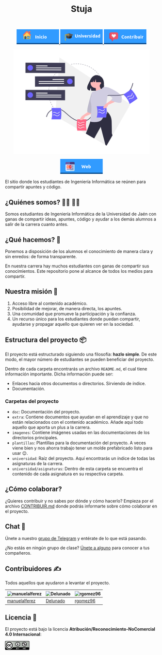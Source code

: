 <h1 align="center"> Stuja </h1> <br>
<p align="center">
          <a 		href="README.md">
  <img alt="Inicio" title="Inicio" src="imagenes/boton-inicio.png" width="140">
  </a>
      <a 		href="universidad">
  <img alt="Universidad" title="Universidad" src="imagenes/boton-universidad.png" width="140">
  </a>
        <a 		href="doc/CONTRIBUIR.md">
  <img alt="Contribuir" title="Contribuir" src="imagenes/boton-contribuir.png" width="140">
  </a>
</p>
<p align="center">
    <img alt="Stuja" title="Stuja" src="imagenes/home.png" width="450">
</p>
<p align="center">
       <a 		href="https://sttuja.web.app">
  <img alt="Web" title="Web" src="imagenes/boton-web.png" width="140">
  </a>
</p>





El sitio donde los estudiantes de Ingeniería Informática se reúnen para compartir apuntes y código. 



## ¿Quiénes somos? 👩‍🎓 👨‍🎓

Somos estudiantes de Ingeniería Informática de la Universidad de Jaén con ganas de compartir ideas, apuntes, código y ayudar a los demás alumnos a salir de la carrera cuanto antes. 



## ¿Qué hacemos? 🤸

Ponemos a disposición de los alumnos el conocimiento de manera clara y sin enredos: de forma transparente. 

En nuestra carrera hay muchos estudiantes con ganas de compartir sus conocimientos. Este repositorio pone al alcance de todos los medios para compartir. 



## Nuestra misión 🚀

1. Acceso libre al contenido académico.
2. Posibilidad de mejorar, de manera directa, los apuntes.
3. Una comunidad que promueve la participación y la confianza.
4. Un recurso único para los estudiantes donde puedan compartir, ayudarse y propagar aquello que quieren ver en la sociedad.



## Estructura del proyecto 📦

El proyecto está estructurado siguiendo una filosofía: **hazlo simple**. De este modo, el mayor número de estudiantes se pueden beneficiar del proyecto. 

Dentro de cada carpeta encontrarás un archivo `README.md`, el cual tiene información importante. Dicha información puede ser: 

- Enlaces hacia otros documentos o directorios. Sirviendo de índice. 
- Documentación. 



### Carpetas del proyecto

- `doc`: Documentación del proyecto. 
- `extra`: Contiene documentos que ayudan en el aprendizaje y que no están relacionados con el contenido académico. Añade aquí todo aquello que aporta un plus a la carrera. 
- `imagenes`: Contiene imágenes usadas en las documentaciones de los directorios principales. 
- `plantillas`: Plantillas para la documentación del proyecto. A veces viene bien y nos ahorra trabajo tener un molde prefabricado listo para usar 😉. 
- `universidad`: Raíz del proyecto. Aquí encontrarás un índice de todas las asignaturas de la carrera. 
- `universidad/asignaturas`: Dentro de esta carpeta se encuentra el contenido de cada asignatura en su respectiva carpeta. 



## ¿Cómo colaborar? 

¿Quieres contribuir y no sabes por dónde y cómo hacerlo? Empieza por el archivo [CONTRIBUIR.md](doc/CONTRIBUIR.md) donde podrás informarte sobre cómo colaborar en el proyecto. 



## Chat 💬

Únete a nuestro [grupo de Telegram](https://t.me/stujaGitHub) y entérate de lo que está pasando. 

¿No estás en ningún grupo de clase? [Únete a alguno](extra/GRUPOS-DE-CLASE.md) para conocer a tus compañeros. 



## Contribuidores ✍️

Todos aquellos que ayudaron a levantar el proyecto.

| <img alt="manuelalferez" src="https://avatars1.githubusercontent.com/u/38152841?s=400&amp" width="50"> | <img alt="Delunado" src="https://avatars0.githubusercontent.com/u/11133623?s=400&v=4" width="50"> | <img alt="rgomez96" src="https://avatars3.githubusercontent.com/u/50320963?s=400&v=4" width="50"> |
| ------------------------------------------------------------ | ------------------------------------------------------------ | ------------------------------------------------------------ |
| [manuelalferez](https://github.com/manuelalferez)            | [Delunado](https://github.com/Delunado)                      | [rgomez96](https://github.com/rgomez96)                      |



## Licencia 📜

El proyecto está bajo la licencia **Atribución/Reconocimiento-NoComercial 4.0 Internacional**:

<p>
          <a 		href="https://creativecommons.org/licenses/by-nc/4.0/legalcode">
  <img alt="Licencia" title="Licencia" src="imagenes/licencia.png" width="80">
  </a>
</p>


